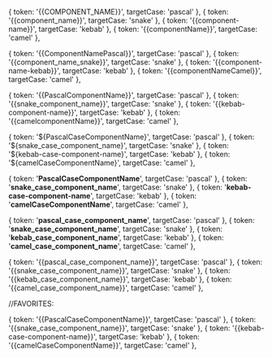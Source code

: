 { token: '{{COMPONENT_NAME}}', targetCase: 'pascal' },
{ token: '{{component_name}}', targetCase: 'snake' },
{ token: '{{component-name}}', targetCase: 'kebab' },
{ token: '{{componentName}}', targetCase: 'camel' },

{ token: '{{ComponentNamePascal}}', targetCase: 'pascal' },
{ token: '{{component_name_snake}}', targetCase: 'snake' },
{ token: '{{component-name-kebab}}', targetCase: 'kebab' },
{ token: '{{componentNameCamel}}', targetCase: 'camel' },

{ token: '{{PascalComponentName}}', targetCase: 'pascal' },
{ token: '{{snake_component_name}}', targetCase: 'snake' },
{ token: '{{kebab-component-name}}', targetCase: 'kebab' },
{ token: '{{camelcomponentName}}', targetCase: 'camel' },

{ token: '${PascalCaseComponentName}', targetCase: 'pascal' },
  { token: '${snake_case_component_name}', targetCase: 'snake' },
{ token: '${kebab-case-component-name}', targetCase: 'kebab' },
  { token: '${camelCaseComponentName}', targetCase: 'camel' },

{ token: '**PascalCaseComponentName**', targetCase: 'pascal' },
{ token: '**snake_case_component_name**', targetCase: 'snake' },
{ token: '**kebab-case-component-name**', targetCase: 'kebab' },
{ token: '**camelCaseComponentName**', targetCase: 'camel' },

{ token: '**pascal_case_component_name**', targetCase: 'pascal' },
{ token: '**snake_case_component_name**', targetCase: 'snake' },
{ token: '**kebab_case_component_name**', targetCase: 'kebab' },
{ token: '**camel_case_component_name**', targetCase: 'camel' },

{ token: '{{pascal_case_component_name}}', targetCase: 'pascal' },
{ token: '{{snake_case_component_name}}', targetCase: 'snake' },
{ token: '{{kebab_case_component_name}}', targetCase: 'kebab' },
{ token: '{{camel_case_component_name}}', targetCase: 'camel' },

//FAVORITES:

{ token: '{{PascalCaseComponentName}}', targetCase: 'pascal' },
{ token: '{{snake_case_component_name}}', targetCase: 'snake' },
{ token: '{{kebab-case-component-name}}', targetCase: 'kebab' },
{ token: '{{camelCaseComponentName}}', targetCase: 'camel' },
